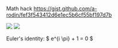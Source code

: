 Math hack
https://gist.github.com/a-rodin/fef3f543412d6e1ec5b6cf55bf197d7b

<img src="https://render.githubusercontent.com/render/math?math=\sum_{hkl}\sum_{J}">


<img src="https://render.githubusercontent.com/render/math?math=\integrate_{sin(x)}\sum_{J}">


Euler's identity: $ e^{i \pi} + 1 = 0 $
